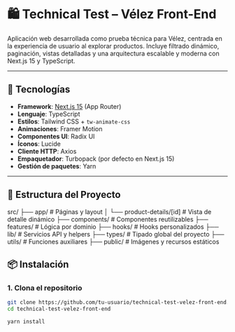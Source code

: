 # 🛍️ Technical Test – Vélez Front-End

Aplicación web desarrollada como prueba técnica para Vélez, centrada en la experiencia de usuario al explorar productos. Incluye filtrado dinámico, paginación, vistas detalladas y una arquitectura escalable y moderna con Next.js 15 y TypeScript.

---

## 🚀 Tecnologías

- **Framework**: [Next.js 15](https://nextjs.org/) (App Router)
- **Lenguaje**: TypeScript
- **Estilos**: Tailwind CSS + `tw-animate-css`
- **Animaciones**: Framer Motion
- **Componentes UI**: Radix UI
- **Íconos**: Lucide
- **Cliente HTTP**: Axios
- **Empaquetador**: Turbopack (por defecto en Next.js 15)
- **Gestión de paquetes**: Yarn

---

## 📁 Estructura del Proyecto

src/
├── app/ # Páginas y layout
│ └── product-details/[id] # Vista de detalle dinámico
├── components/ # Componentes reutilizables
├── features/ # Lógica por dominio
├── hooks/ # Hooks personalizados
├── lib/ # Servicios API y helpers
├── types/ # Tipado global del proyecto
├── utils/ # Funciones auxiliares
├── public/ # Imágenes y recursos estáticos

## 📦 Instalación

### 1. Clona el repositorio

```bash
git clone https://github.com/tu-usuario/technical-test-velez-front-end.git
cd technical-test-velez-front-end

yarn install
